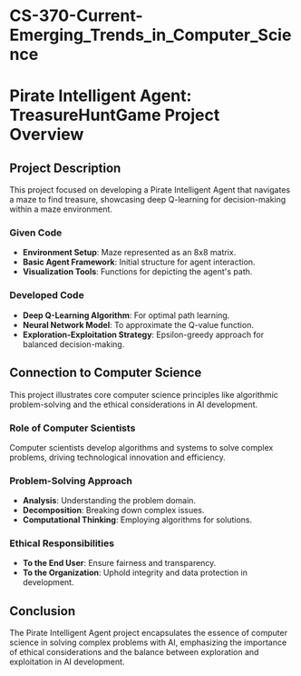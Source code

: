 # CS-370-Current-Emerging_Trends_in_Computer_Science

# Pirate Intelligent Agent: TreasureHuntGame Project Overview

## Project Description
This project focused on developing a Pirate Intelligent Agent that navigates a maze to find treasure, showcasing deep Q-learning for decision-making within a maze environment.

### Given Code
- **Environment Setup**: Maze represented as an 8x8 matrix.
- **Basic Agent Framework**: Initial structure for agent interaction.
- **Visualization Tools**: Functions for depicting the agent's path.

### Developed Code
- **Deep Q-Learning Algorithm**: For optimal path learning.
- **Neural Network Model**: To approximate the Q-value function.
- **Exploration-Exploitation Strategy**: Epsilon-greedy approach for balanced decision-making.

## Connection to Computer Science
This project illustrates core computer science principles like algorithmic problem-solving and the ethical considerations in AI development.

### Role of Computer Scientists
Computer scientists develop algorithms and systems to solve complex problems, driving technological innovation and efficiency.

### Problem-Solving Approach
- **Analysis**: Understanding the problem domain.
- **Decomposition**: Breaking down complex issues.
- **Computational Thinking**: Employing algorithms for solutions.

### Ethical Responsibilities
- **To the End User**: Ensure fairness and transparency.
- **To the Organization**: Uphold integrity and data protection in development.

## Conclusion
The Pirate Intelligent Agent project encapsulates the essence of computer science in solving complex problems with AI, emphasizing the importance of ethical considerations and the balance between exploration and exploitation in AI development.
